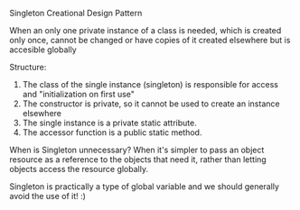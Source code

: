 Singleton Creational Design Pattern

When an only one private instance of a class is needed, which is created only once, cannot be changed or have copies of it created elsewhere but is accesible globally

Structure:
1. The class of the single instance (singleton) is responsible for access and "initialization on first use"
2. The constructor is private, so it cannot be used to create an instance elsewhere
3. The single instance is a private static attribute.
4. The accessor function is a public static method.

When is Singleton unnecessary? When it's simpler to pass an object resource as a reference to the objects that need it, rather than letting objects access the resource globally.

Singleton is practically a type of global variable and we should generally avoid the use of it! :)